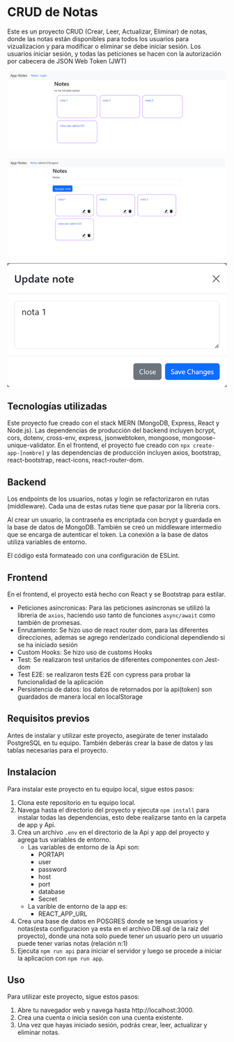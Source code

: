 # CRUD  de Notas 

Este es un proyecto CRUD (Crear, Leer, Actualizar, Eliminar) de notas, donde las notas están disponibles para todos los usuarios para vizualizacion y para modificar o eliminar se debe iniciar sesión. Los usuarios iniciar sesión, y todas las peticiones se hacen con la autorización por cabecera de JSON Web Token (JWT)

![notes](./images/notesWithOutLogin.png)

![Notes with login](./images/Logeado.png)

![modal edir note](./images/modal.png)

## Tecnologías utilizadas

Este proyecto fue creado con el stack MERN (MongoDB, Express, React y Node.js). Las dependencias de producción del backend incluyen bcrypt, cors, dotenv, cross-env, express, jsonwebtoken, mongoose, mongoose-unique-validator. En el frontend, el proyecto fue creado con `npx create-app-[nombre]` y las dependencias de producción incluyen axios, bootstrap, react-bootstrap, react-icons, react-router-dom.

## Backend

Los endpoints de los usuarios, notas y login se refactorizaron en rutas (middleware). Cada una de estas rutas tiene que pasar por la libreria cors.

Al crear un usuario, la contraseña es encriptada con bcrypt y guardada en la base de datos de MongoDB. También se creó un middleware intermedio que se encarga de autenticar el token. La conexión a la base de datos utiliza variables de entorno.

El código está formateado con una configuración de ESLint.

## Frontend 

En el frontend, el proyecto está hecho con React y se Bootstrap para estilar. 

- Peticiones asincronicas: Para las peticiones asíncronas se utilizó la libreria de `axios`, haciendo uso tanto de funciones `async/await` como también de promesas.
- Enrutamiento: Se hizo uso de react router dom, para las diferentes direcciones, ademas se agrego renderizado condicional dependiendo si se ha iniciado sesión 
- Custom Hooks: Se hizo uso de customs Hooks
- Test: Se realizaron test unitarios de diferentes componentes con Jest-dom
- Test E2E: se realizaron tests E2E con cypress para probar la funcionalidad de la aplicación
- Persistencia de datos: los datos de retornados por la api(token) son guardados de manera local en localStorage


## Requisitos previos

Antes de instalar y utilizar este proyecto, asegúrate de tener instalado PostgreSQL en tu equipo. También deberás crear la base de datos y las tablas necesarias para el proyecto.

## Instalacíon

Para instalar este proyecto en tu equipo local, sigue estos pasos:
1. Clona este repositorio en tu equipo local.
2. Navega hasta el directorio del proyecto y ejecuta `npm install` para instalar todas las dependencias, esto debe realizarse tanto en la carpeta de app y Api.
3. Crea un archivo `.env` en el directorio de la Api y app del proyecto y agrega tus variables de entorno.
    - Las variables de entorno de la Api son:
        - PORTAPI
        - user
        - password
        - host
        - port
        - database
        - Secret
    - La varible de entorno de la app es:
        - REACT_APP_URL
4. Crea una base de datos en POSGRES donde se tenga usuarios y notas(esta configuracion ya esta en el archivo DB.sql de la raiz del proyecto), donde una nota solo puede tener un usuario pero un usuario puede tener varias notas (relación n:1)
5. Ejecuta `npm run api` para iniciar el servidor y luego se procede a iniciar la aplicacion con `npm run app`.
    
## Uso 

Para utilizar este proyecto, sigue estos pasos:
1. Abre tu navegador web y navega hasta http://localhost:3000.
2. Crea una cuenta o inicia sesión con una cuenta existente.
3. Una vez que hayas iniciado sesión, podrás crear, leer, actualizar y eliminar notas.

